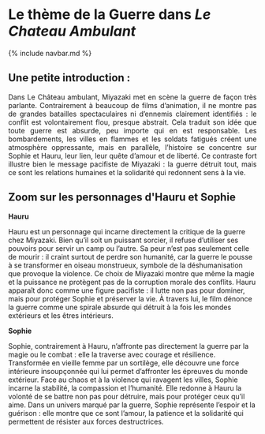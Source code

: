 # Le thème de la Guerre dans *Le Chateau Ambulant*

{% include navbar.md %}

## Une petite introduction : 

<p style="text-align:justify;">Dans Le Château ambulant, Miyazaki met en scène la guerre de façon très parlante. Contrairement à beaucoup de films d’animation, il ne montre pas de grandes batailles spectaculaires ni d’ennemis clairement identifiés : le conflit est volontairement flou, presque abstrait. Cela traduit son idée que toute guerre est absurde, peu importe qui en est responsable. Les bombardements, les villes en flammes et les soldats fatigués créent une atmosphère oppressante, mais en parallèle, l’histoire se concentre sur Sophie et Hauru, leur lien, leur quête d’amour et de liberté. Ce contraste fort illustre bien le message pacifiste de Miyazaki : la guerre détruit tout, mais ce sont les relations humaines et la solidarité qui redonnent sens à la vie.</p>


## Zoom sur les personnages d'Hauru et Sophie

**Hauru**

Hauru est un personnage qui incarne directement la critique de la guerre chez Miyazaki. Bien qu’il soit un puissant sorcier, il refuse d’utiliser ses pouvoirs pour servir un camp ou l’autre. Sa peur n’est pas seulement celle de mourir : il craint surtout de perdre son humanité, car la guerre le pousse à se transformer en oiseau monstrueux, symbole de la déshumanisation que provoque la violence. Ce choix de Miyazaki montre que même la magie et la puissance ne protègent pas de la corruption morale des conflits. Hauru apparaît donc comme une figure pacifiste : il lutte non pas pour dominer, mais pour protéger Sophie et préserver la vie. À travers lui, le film dénonce la guerre comme une spirale absurde qui détruit à la fois les mondes extérieurs et les êtres intérieurs.

**Sophie**

Sophie, contrairement à Hauru, n’affronte pas directement la guerre par la magie ou le combat : elle la traverse avec courage et résilience. Transformée en vieille femme par un sortilège, elle découvre une force intérieure insoupçonnée qui lui permet d’affronter les épreuves du monde extérieur. Face au chaos et à la violence qui ravagent les villes, Sophie incarne la stabilité, la compassion et l’humanité. Elle redonne à Hauru la volonté de se battre non pas pour détruire, mais pour protéger ceux qu’il aime. Dans un univers marqué par la guerre, Sophie représente l’espoir et la guérison : elle montre que ce sont l’amour, la patience et la solidarité qui permettent de résister aux forces destructrices.
